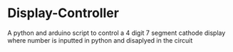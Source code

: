 # Display-Controller
A python and arduino script to control a 4 digit 7 segment cathode display where number is inputted in python and disaplyed in the circuit
